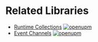# Related Libraries

- [Runtime Collections](https://github.com/UnderLogic/runtime-collections) [![openupm](https://img.shields.io/npm/v/com.underlogic.runtime-collections?label=openupm&registry_uri=https://package.openupm.com)](https://openupm.com/packages/com.underlogic.runtime-collections/)
- [Event Channels](https://github.com/UnderLogic/event-channels) [![openupm](https://img.shields.io/npm/v/com.underlogic.event-channels?label=openupm&registry_uri=https://package.openupm.com)](https://openupm.com/packages/com.underlogic.event-channels/)
